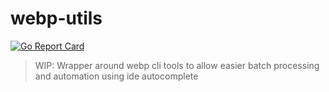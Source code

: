 webp-utils
===
[![Go Report Card](https://goreportcard.com/badge/github.com/timo-reymann/webp-utils)](https://goreportcard.com/report/github.com/timo-reymann/webp-utils)

> WIP: Wrapper around webp cli tools to allow easier batch processing and automation using ide autocomplete 
